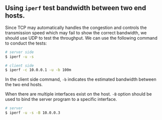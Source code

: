 ## Using `iperf` test bandwidth between two end hosts.
Since TCP may automatically handles the congestion and controls the transmission speed which may fail to show the correct bandwidth, we should use UDP to test the throughput. We can use the following command to conduct the tests:
```bash
# server side
$ iperf -u -s

# client side
$ iperf -c 10.0.0.1 -u -b 100m
```
In the client side command, `-b` indicates the estimated bandwidth between the two end hosts.

When there are multiple interfaces exist on the host. `-B` option should be used to bind the server program to a specific interface.

```bash
# server
$ iperf -u -s -B 10.0.0.3
```

